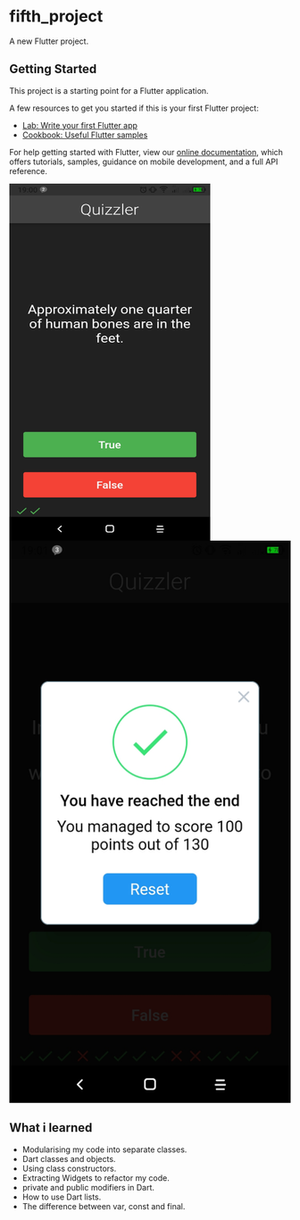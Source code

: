 # fifth_project

A new Flutter project.

## Getting Started

This project is a starting point for a Flutter application.

A few resources to get you started if this is your first Flutter project:

- [Lab: Write your first Flutter app](https://flutter.dev/docs/get-started/codelab)
- [Cookbook: Useful Flutter samples](https://flutter.dev/docs/cookbook)

For help getting started with Flutter, view our
[online documentation](https://flutter.dev/docs), which offers tutorials,
samples, guidance on mobile development, and a full API reference.

<a href="url"><img src="https://github.com/Josefrino/Quizzler/blob/master/quizzler.jpg" align="left" height="640" width="360" ></a>
![alt text](https://github.com/Josefrino/Quizzler/blob/master/quizzler2.jpg)

## What i learned
* Modularising my code into separate classes.
* Dart classes and objects.
* Using class constructors.
* Extracting Widgets to refactor my code.
* private and public modifiers in Dart.
* How to use Dart lists.
* The difference between var, const and final.
